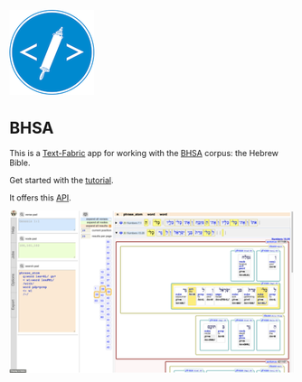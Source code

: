 ![logo](code/static/logo.png)

# BHSA

This is a
[Text-Fabric](https://githubv.com/annotation/text-fabric) app
for working with the
[BHSA](https://etcbc.github.io/bhsa/) corpus: the Hebrew Bible.

Get started with the
[tutorial](https://nbviewer.jupyter.org/github/annotation/tutorials/blob/master/bhsa/start.ipynb).

It offers this [API](https://annotation.github.io/text-fabric/Api/App/).

![shot](images/shot.png)
